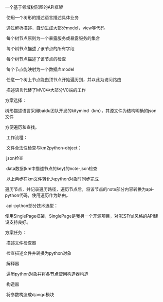 一个基于领域树形图的API框架

​	使用一个树形的描述语言描述具体业务

​	通过解析描述，自动生成大部分model，view等代码

​	每个树节点原则为一个暴露服务或暴露服务的集合

​	每个树节点描述了该节点的所有字段

​	每个树节点描述了该节点的检查

​	每个节点能映射为一个数据库model

​	任意一个树上节点能由顶节点开始遍历到，并以此为访问路由

​	描述语言代替了MVC中大部分VC端的工作

方案选择：

​	树形描述语言采用baidu团队开发的kitymind（km），其源文件为结构明确的json文件

方便遍历和查找。

​	工作流程：

​	文件合法性检查与km2python-object：

​		json检查

​		data数据(km中描述节点的key)的note-json检查

​		以上两步在km文件转化为python对象时同步完成

​	遍历节点，并记录遍历路径，遍历节点后，将该节点的note部分内容转换为api-python代码，使用遍历作为路由。

​	api-python部分技术选型：

​		使用SinglePage框架，SinglePage是我另一个开源项目，对RESTful风格的API建设支持良好。

方案任务：

​	描述文件检查器

​		检查描述文件并转换为python对象

​	解释器

​		遍历python对象并将各节点使用构造器构造

​	构造器

​		将参数构造成django模块



​	